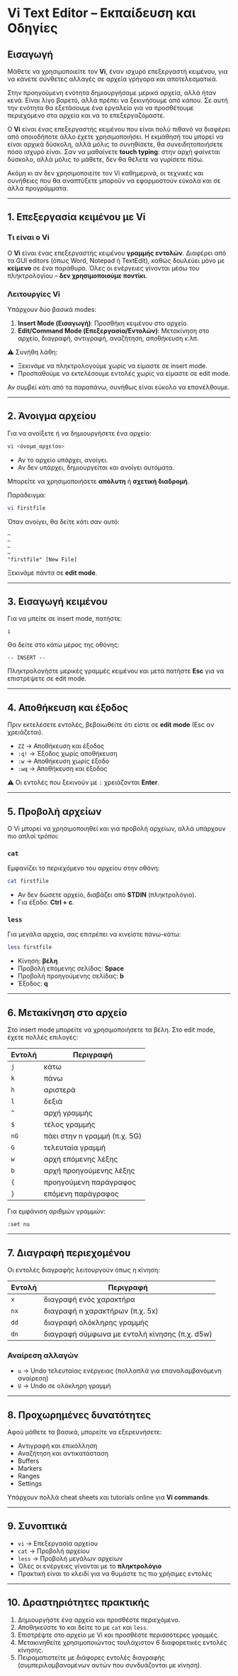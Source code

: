 # Vi Text Editor – Εκπαίδευση και Οδηγίες

## Εισαγωγή
Μάθετε να χρησιμοποιείτε τον **Vi**, έναν ισχυρό επεξεργαστή κειμένου, για να κάνετε σύνθετες αλλαγές σε αρχεία γρήγορα και αποτελεσματικά.

Στην προηγούμενη ενότητα δημιουργήσαμε μερικά αρχεία, αλλά ήταν κενά. Είναι λίγο βαρετό, αλλά πρέπει να ξεκινήσουμε από κάπου. Σε αυτή την ενότητα θα εξετάσουμε ένα εργαλείο για να προσθέτουμε περιεχόμενο στα αρχεία και να το επεξεργαζόμαστε.

Ο **Vi** είναι ένας επεξεργαστής κειμένου που είναι πολύ πιθανό να διαφέρει από οποιοδήποτε άλλο έχετε χρησιμοποιήσει. Η εκμάθησή του μπορεί να είναι αρχικά δύσκολη, αλλά μόλις το συνηθίσετε, θα συνειδητοποιήσετε πόσο ισχυρό είναι. Σαν να μαθαίνετε **touch typing**: στην αρχή φαίνεται δύσκολο, αλλά μόλις το μάθετε, δεν θα θέλετε να γυρίσετε πίσω.

Ακόμη κι αν δεν χρησιμοποιείτε τον Vi καθημερινά, οι τεχνικές και συνήθειες που θα αναπτύξετε μπορούν να εφαρμοστούν εύκολα και σε άλλα προγράμματα.

---

## 1. Επεξεργασία κειμένου με Vi

### Τι είναι ο Vi
Ο **Vi** είναι ένας επεξεργαστής κειμένου **γραμμής εντολών**. Διαφέρει από τα GUI editors (όπως Word, Notepad ή TextEdit), καθώς δουλεύει μόνο με **κείμενο** σε ένα παράθυρο. Όλες οι ενέργειες γίνονται μέσω του πληκτρολογίου – **δεν χρησιμοποιούμε ποντίκι**.

### Λειτουργίες Vi
Υπάρχουν δύο βασικά modes:

1. **Insert Mode (Εισαγωγή)**: Προσθήκη κειμένου στο αρχείο.
2. **Edit/Command Mode (Επεξεργασία/Εντολών)**: Μετακίνηση στο αρχείο, διαγραφή, αντιγραφή, αναζήτηση, αποθήκευση κ.λπ.

⚠️ Συνήθη λάθη:
- Ξεκινάμε να πληκτρολογούμε χωρίς να είμαστε σε insert mode.
- Προσπαθούμε να εκτελέσουμε εντολές χωρίς να είμαστε σε edit mode.

Αν συμβεί κάτι από τα παραπάνω, συνήθως είναι εύκολο να επανέλθουμε.

---

## 2. Άνοιγμα αρχείου
Για να ανοίξετε ή να δημιουργήσετε ένα αρχείο:

```bash
vi <όνομα_αρχείου>
```

- Αν το αρχείο υπάρχει, ανοίγει.
- Αν δεν υπάρχει, δημιουργείται και ανοίγει αυτόματα.

Μπορείτε να χρησιμοποιήσετε **απόλυτη** ή **σχετική διαδρομή**.

Παράδειγμα:

```bash
vi firstfile
```

Όταν ανοίγει, θα δείτε κάτι σαν αυτό:

```
~
~
~
~
"firstfile" [New File]
```

Ξεκινάμε πάντα σε **edit mode**.

---

## 3. Εισαγωγή κειμένου
Για να μπείτε σε insert mode, πατήστε:

```
i
```

Θα δείτε στο κάτω μέρος της οθόνης:

```
-- INSERT --
```

Πληκτρολογήστε μερικές γραμμές κειμένου και μετά πατήστε **Esc** για να επιστρέψετε σε edit mode.

---

## 4. Αποθήκευση και έξοδος
Πριν εκτελέσετε εντολές, βεβαιωθείτε ότι είστε σε **edit mode** (Esc αν χρειάζεται).

- `ZZ` → Αποθήκευση και έξοδος  
- `:q!` → Έξοδος χωρίς αποθήκευση  
- `:w` → Αποθήκευση χωρίς έξοδο  
- `:wq` → Αποθήκευση και έξοδος  

⚠️ Οι εντολές που ξεκινούν με `:` χρειάζονται **Enter**.

---

## 5. Προβολή αρχείων
Ο Vi μπορεί να χρησιμοποιηθεί και για προβολή αρχείων, αλλά υπάρχουν πιο απλοί τρόποι:

### `cat`
Εμφανίζει το περιεχόμενο του αρχείου στην οθόνη:

```bash
cat firstfile
```

- Αν δεν δώσετε αρχείο, διαβάζει από **STDIN** (πληκτρολόγιο).  
- Για έξοδο: **Ctrl + c**.

### `less`
Για μεγάλα αρχεία, σας επιτρέπει να κινείστε πάνω-κάτω:

```bash
less firstfile
```

- Κίνηση: **βέλη**  
- Προβολή επόμενης σελίδας: **Space**  
- Προβολή προηγούμενης σελίδας: **b**  
- Έξοδος: **q**

---

## 6. Μετακίνηση στο αρχείο
Στο insert mode μπορείτε να χρησιμοποιήσετε τα βέλη. Στο edit mode, έχετε πολλές επιλογές:

| Εντολή | Περιγραφή |
|---------|-----------|
| `j`     | κάτω |
| `k`     | πάνω |
| `h`     | αριστερά |
| `l`     | δεξιά |
| `^`     | αρχή γραμμής |
| `$`     | τέλος γραμμής |
| `nG`    | πάει στην n γραμμή (π.χ. 5G) |
| `G`     | τελευταία γραμμή |
| `w`     | αρχή επόμενης λέξης |
| `b`     | αρχή προηγούμενης λέξης |
| `{`     | προηγούμενη παράγραφος |
| `}`     | επόμενη παράγραφος |

Για εμφάνιση αριθμών γραμμών:

```vim
:set nu
```

---

## 7. Διαγραφή περιεχομένου
Οι εντολές διαγραφής λειτουργούν όπως η κίνηση:

| Εντολή | Περιγραφή |
|---------|-----------|
| `x`     | διαγραφή ενός χαρακτήρα |
| `nx`    | διαγραφή n χαρακτήρων (π.χ. 5x) |
| `dd`    | διαγραφή ολόκληρης γραμμής |
| `dn`    | διαγραφή σύμφωνα με εντολή κίνησης (π.χ. d5w) |

### Αναίρεση αλλαγών
- `u` → Undo τελευταίας ενέργειας (πολλαπλά για επαναλαμβανόμενη αναίρεση)  
- `U` → Undo σε ολόκληρη γραμμή

---

## 8. Προχωρημένες δυνατότητες
Αφού μάθετε τα βασικά, μπορείτε να εξερευνήσετε:

- Αντιγραφή και επικόλληση  
- Αναζήτηση και αντικατάσταση  
- Buffers  
- Markers  
- Ranges  
- Settings  

Υπάρχουν πολλά cheat sheets και tutorials online για **Vi commands**.

---

## 9. Συνοπτικά
- `vi` → Επεξεργασία αρχείου  
- `cat` → Προβολή αρχείου  
- `less` → Προβολή μεγάλων αρχείων  
- Όλες οι ενέργειες γίνονται με το **πληκτρολόγιο**  
- Πρακτική είναι το κλειδί για να θυμάστε τις πιο χρήσιμες εντολές

---

## 10. Δραστηριότητες πρακτικής
1. Δημιουργήστε ένα αρχείο και προσθέστε περιεχόμενο.  
2. Αποθηκεύστε το και δείτε το με `cat` και `less`.  
3. Επιστρέψτε στο αρχείο με Vi και προσθέστε περισσότερες γραμμές.  
4. Μετακινηθείτε χρησιμοποιώντας τουλάχιστον 6 διαφορετικές εντολές κίνησης.  
5. Πειραματιστείτε με διάφορες εντολές διαγραφής (συμπεριλαμβανομένων αυτών που συνδυάζονται με κίνηση).